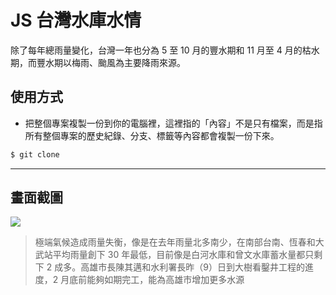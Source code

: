 # JS 台灣水庫水情

除了每年總雨量變化，台灣一年也分為 5 至 10 月的豐水期和 11 月至 4 月的枯水期，而豐水期以梅雨、颱風為主要降雨來源。

## 使用方式
- 把整個專案複製一份到你的電腦裡，這裡指的「內容」不是只有檔案，而是指所有整個專案的歷史紀錄、分支、標籤等內容都會複製一份下來。
```sh
$ git clone
```

----

## 畫面截圖
![](https://i.imgur.com/2iK3WWd.png)
> 極端氣候造成雨量失衡，像是在去年雨量北多南少，在南部台南、恆春和大武站平均雨量創下 30 年最低，目前像是白河水庫和曾文水庫蓄水量都只剩下 2 成多。高雄市長陳其邁和水利署長昨（9）日到大樹看鑿井工程的進度，2 月底前能夠如期完工，能為高雄市增加更多水源
